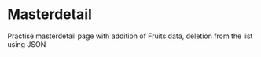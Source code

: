 # Masterdetail
Practise masterdetail page with addition of Fruits data, deletion from the list using JSON
